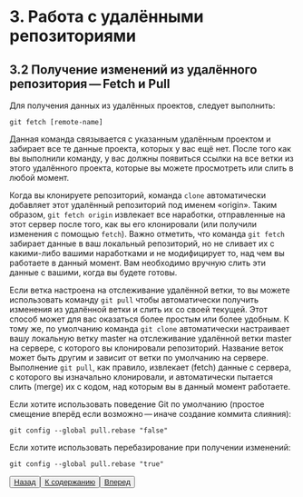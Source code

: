 # 3. Работа с удалёнными репозиториями

## 3.2 Получение изменений из удалённого репозитория — Fetch и Pull

Для получения данных из удалённых проектов, следует выполнить:

    git fetch [remote-name]

Данная команда связывается с указанным удалённым проектом и забирает все те данные проекта, которых у вас ещё нет. После того как вы выполнили команду, у вас должны появиться ссылки на все ветки из этого удалённого проекта, которые вы можете просмотреть или слить в любой момент.

Когда вы клонируете репозиторий, команда <code>clone</code> автоматически добавляет этот удалённый репозиторий под именем «origin». Таким образом, <code>git fetch origin</code> извлекает все наработки, отправленные на этот сервер после того, как вы его клонировали (или получили изменения с помощью <code>fetch</code>). Важно отметить, что команда <code>git fetch</code> забирает данные в ваш локальный репозиторий, но не сливает их с какими-либо вашими наработками и не модифицирует то, над чем вы работаете в данный момент. Вам необходимо вручную слить эти данные с вашими, когда вы будете готовы.

Если ветка настроена на отслеживание удалённой ветки, то вы можете использовать команду <code>git pull</code> чтобы автоматически получить изменения из удалённой ветки и слить их со своей текущей. Этот способ может для вас оказаться более простым или более удобным. К тому же, по умолчанию команда <code>git clone</code> автоматически настраивает вашу локальную ветку master на отслеживание удалённой ветки master на сервере, с которого вы клонировали репозиторий. Название веток может быть другим и зависит от ветки по умолчанию на сервере. Выполнение <code>git pull</code>, как правило, извлекает (fetch) данные с сервера, с которого вы изначально клонировали, и автоматически пытается слить (merge) их с кодом, над которым вы в данный момент работаете.

Если хотите использовать поведение Git по умолчанию (простое смещение вперёд если возможно — иначе создание коммита слияния): 

    git config --global pull.rebase "false"

Если хотите использовать перебазирование при получении изменений: 

    git config --global pull.rebase "true"

<button>[Назад](/3.2.md)</button><button>[К содержанию](/readme.md)</button><button>[Вперед](/3.4.md)</button>